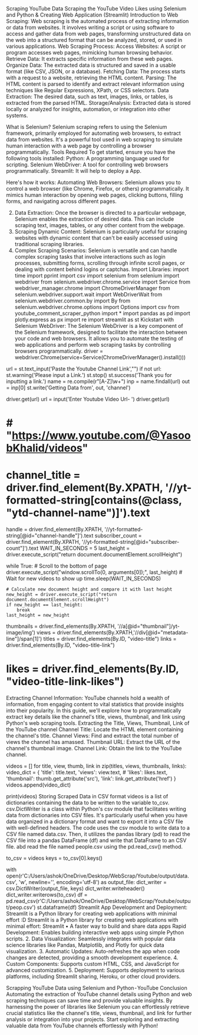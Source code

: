 Scraping YouTube Data
Scraping the YouTube Video Likes using Selenium and Python & Creating Web Application (Streamlit)
Introduction to Web Scraping:
Web scraping is the automated process of extracting information or data from websites. It involves writing a script or using software to access and gather data from web pages, transforming unstructured data on the web into a structured format that can be analyzed, stored, or used in various applications.
Web Scraping Process:
Access Websites: A script or program accesses web pages, mimicking human browsing behavior.
Retrieve Data: It extracts specific information from these web pages.
Organize Data: The extracted data is structured and saved in a usable format (like CSV, JSON, or a database).
Fetching Data: The process starts with a request to a website, retrieving the HTML content.
Parsing: The HTML content is parsed to identify and extract relevant information using techniques like Regular Expressions, XPath, or CSS selectors.
Data Extraction: The desired data, such as text, images, links, or tables, is extracted from the parsed HTML.
Storage/Analysis: Extracted data is stored locally or analyzed for insights, automation, or integration into other systems.

What is Selenium?
Selenium scraping refers to using the Selenium framework, primarily employed for automating web browsers, to extract data from websites. It's a powerful tool used in web scraping to simulate human interaction with a web page by controlling a browser programmatically.
Tools Required
To get started, ensure you have the following tools installed:
Python: A programming language used for scripting.
Selenium WebDriver: A tool for controlling web browsers programmatically.
Streamlit: It will help to deploy a App.

Here's how it works:
Automating Web Browsers: Selenium allows you to control a web browser (like Chrome, Firefox, or others) programmatically. It mimics human interaction by opening web pages, clicking buttons, filling forms, and navigating across different pages.

2. Data Extraction: Once the browser is directed to a particular webpage, Selenium enables the extraction of desired data. This can include scraping text, images, tables, or any other content from the webpage.
3. Scraping Dynamic Content: Selenium is particularly useful for scraping websites with dynamic content that can't be easily accessed using traditional scraping libraries.
4. Complex Scraping Scenarios: Selenium is versatile and can handle complex scraping tasks that involve interactions such as login processes, submitting forms, scrolling through infinite scroll pages, or dealing with content behind logins or captchas.
Import Libraries:
import time
import pprint
import csv
import selenium
from selenium import webdriver
from selenium.webdriver.chrome.service import Service
from webdriver_manager.chrome import ChromeDriverManager
from selenium.webdriver.support.wait import WebDriverWait
from selenium.webdriver.common.by import By
from selenium.webdriver.chrome.options import Options
import csv
from youtube_comment_scraper_python import *
import pandas as pd
import plotly.express as px
import re
import streamlit as st
Kickstart with Selenium WebDriver:
The Selenium WebDriver is a key component of the Selenium framework, designed to facilitate the interaction between your code and web browsers. It allows you to automate the testing of web applications and perform web scraping tasks by controlling browsers programmatically.
driver = webdriver.Chrome(service=Service(ChromeDriverManager().install()))

url = st.text_input('Paste the Youtube Channel Link',"")
if not url:
  st.warning('Please input a Link.')
  st.stop()
st.success('Thank you for inputting a link.')
name = re.compile(r"[A-Z]\w+")
inp = name.findall(url)
out = inp[0]
st.write('Getting Data from', out, 'channel')

driver.get(url)
url = input('Enter Youtube Video Url- ')
driver.get(url)
# # "https://www.youtube.com/@YasoobKhalid/videos"
# channel_title = driver.find_element(By.XPATH, '//yt-formatted-string[contains(@class, "ytd-channel-name")]').text
handle = driver.find_element(By.XPATH, '//yt-formatted-string[@id="channel-handle"]').text
subscriber_count = driver.find_element(By.XPATH, '//yt-formatted-string[@id="subscriber-count"]').text
WAIT_IN_SECONDS = 5
last_height = driver.execute_script("return document.documentElement.scrollHeight")

while True:
    # Scroll to the bottom of page
    driver.execute_script("window.scrollTo(0, arguments[0]);", last_height)
    # Wait for new videos to show up
    time.sleep(WAIT_IN_SECONDS)
    
    # Calculate new document height and compare it with last height
    new_height = driver.execute_script("return document.documentElement.scrollHeight")
    if new_height == last_height:
        break
    last_height = new_height

thumbnails = driver.find_elements(By.XPATH, '//a[@id="thumbnail"]/yt-image/img')
views = driver.find_elements(By.XPATH,'//div[@id="metadata-line"]/span[1]')
titles = driver.find_elements(By.ID, "video-title")
links = driver.find_elements(By.ID, "video-title-link")
# likes = driver.find_elements(By.ID, "video-title-link-likes")
Extracting Channel Information:
YouTube channels hold a wealth of information, from engaging content to vital statistics that provide insights into their popularity. In this guide, we'll explore how to programmatically extract key details like the channel's title, views, thumbnail, and link using Python's web scraping tools.
Extracting the Title, Views, Thumbnail, Link of the YouTube channel
Channel Title: Locate the HTML element containing the channel's title.
Channel Views: Find and extract the total number of views the channel has amassed.
Thumbnail URL: Extract the URL of the channel's thumbnail image.
Channel Link: Obtain the link to the YouTube channel.

videos = []
for title, view, thumb, link in zip(titles, views, thumbnails, links):
    video_dict = {
        'title': title.text,
        'views': view.text,
        # 'likes': likes.text,
        'thumbnail': thumb.get_attribute('src'),
        'link': link.get_attribute('href')
    }
    videos.append(video_dict)

print(videos)
Storing Scraped Data in CSV format
videos is a list of dictionaries containing the data to be written to the variable to_csv.
csv.DictWriter is a class within Python's csv module that facilitates writing data from dictionaries into CSV files. It's particularly useful when you have data organized in a dictionary format and want to export it into a CSV file with well-defined headers.
The code uses the csv module to write data to a CSV file named data.csv.
Then, it utilizes the pandas library (pd) to read the CSV file into a pandas DataFrame (df) and write that DataFrame to an CSV file. abd read the file named people.csv using the pd.read_csv() method.

to_csv = videos
keys = to_csv[0].keys()

with open(r'C:/Users/ashok/OneDrive/Desktop/WebScrap/Youtube/output/data.csv', 'w', newline='', encoding='utf-8') as output_file:
    dict_writer = csv.DictWriter(output_file, keys)
    dict_writer.writeheader()
    dict_writer.writerows(to_csv)
df = pd.read_csv(r'C:/Users/ashok/OneDrive/Desktop/WebScrap/Youtube/output/peop.csv')
st.dataframe(df)
Streamlit App Development and Deployment:
Streamlit is a Python library for creating web applications with minimal effort :D
Streamlit is a Python library for creating web applications with minimal effort:
Streamlit • A faster way to build and share data apps
Rapid Development: Enables building interactive web apps using simple Python scripts.
2. Data Visualization: Seamlessly integrates with popular data science libraries like Pandas, Matplotlib, and Plotly for quick data visualization.
3. Automatic Updates: Auto-refreshes the app when code changes are detected, providing a smooth development experience.
4. Custom Components: Supports custom HTML, CSS, and JavaScript for advanced customization.
5. Deployment: Supports deployment to various platforms, including Streamlit sharing, Heroku, or other cloud providers.

Scrapping YouTube Data using Selenium and Python - YouTube
Conclusion
Automating the extraction of YouTube channel details using Python and web scraping techniques can save time and provide valuable insights. By harnessing the power of libraries like Selenium you can effortlessly retrieve crucial statistics like the channel's title, views, thumbnail, and link for further analysis or integration into your projects.
Start exploring and extracting valuable data from YouTube channels effortlessly with Python!
